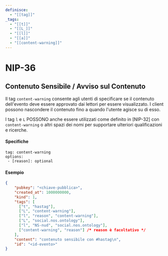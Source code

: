 ```yaml
---
definisce:
  - "[[tag]]"
_tags:
  - "[[t]]"
  - "[[L_]]"
  - "[[l]]"
  - "[[a]]"
  - "[[content-warning]]"
---
```


# NIP-36

## Contenuto Sensibile / Avviso sul Contenuto

Il tag `content-warning` consente agli utenti di specificare se il contenuto dell'evento deve essere approvato dai lettori per essere visualizzato. I client possono nascondere il contenuto fino a quando l'utente agisce su di esso.

I tag `l` e `L` POSSONO anche essere utilizzati come definito in [NIP-32] con `content-warning` o altri spazi dei nomi per supportare ulteriori qualificazioni e ricerche.

#### Specifiche

```
tag: content-warning
options:
 - [reason]: optional
```

#### Esempio

```json
{
    "pubkey": "<chiave-pubblica>",
    "created_at": 1000000000,
    "kind": 1,
    "tags": [
      ["t", "hastag"],
      ["L", "content-warning"],
      ["l", "reason", "content-warning"],
      ["L", "social.nos.ontology"],
      ["l", "NS-nud", "social.nos.ontology"],
      ["content-warning", "reason"] /* reason è facoltativo */
    ],
    "content": "contenuto sensibile con #hastag\n",
    "id": "<id-evento>"
}
```